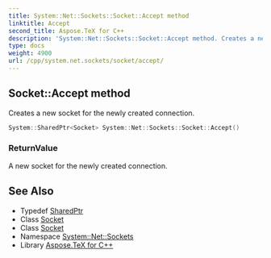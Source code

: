 ```yaml
---
title: System::Net::Sockets::Socket::Accept method
linktitle: Accept
second_title: Aspose.TeX for C++
description: 'System::Net::Sockets::Socket::Accept method. Creates a new socket for the newly created connection in C++.'
type: docs
weight: 4900
url: /cpp/system.net.sockets/socket/accept/
---
```

## Socket::Accept method


Creates a new socket for the newly created connection.

```cpp
System::SharedPtr<Socket> System::Net::Sockets::Socket::Accept()
```


### ReturnValue

A new socket for the newly created connection.

## See Also

* Typedef [SharedPtr](../../../system/sharedptr/)
* Class [Socket](../)
* Class [Socket](../)
* Namespace [System::Net::Sockets](../../)
* Library [Aspose.TeX for C++](../../../)
